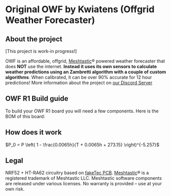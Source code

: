 # Original OWF by Kwiatens (Offgrid Weather Forecaster)

## About the project
[This project is work-in progress!]

OWF is an affordable, offgrid, [Meshtastic](https://meshtastic.org/)® powered weather forecaster that does **NOT** use the internet. **Instead it uses its own sensors to calculate weather predictions using an Zambretti algorithm with a couple of custom algorithms**.
When calibrated, it can be over 90% accurate for 12 hour predictions!
More information about the project on [our Discord Server](https://discord.gg/Jbdw9DENTZ)


## OWF R1 Build guide
To build your OWF R1 board you will need a few components. Here is the BOM of this board:


## How does it work
$P_0 = P \left( 1 - \frac{0.0065h}{T + 0.0065h + 273.15} \right)^{-5.257}$



## Legal

NRF52 + HT-RA62 circuitry based on [fakeTec PCB](https://github.com/gargomoma/fakeTec_pcb).
[Meshtastic](https://meshtastic.org/)® is a registered trademark of Meshtastic LLC. Meshtastic software components are released under various licenses. No warranty is provided – use at your own risk.
